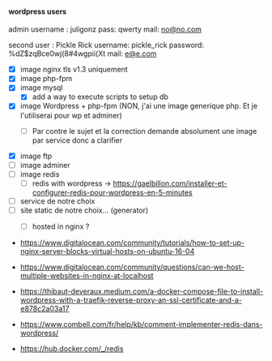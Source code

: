 #### wordpress users

admin username : juligonz
pass: qwerty
mail: no@no.com

second user : Pickle Rick
username: pickle_rick
password: %dZ$zqBce0wj(8#4wgpii(Xt
mail: e@e.com

- [x] image nginx tls v1.3 uniquement
- [x] image php-fpm
- [x] image mysql
	- [x] add a way to execute scripts to setup db

- [x] image Wordpress + php-fpm (NON, j'ai une image generique php. Et je l'utiliserai pour wp et adminer)
	- [ ] Par contre le sujet et la correction demande absolument une image par service donc a clarifier


- [x] image ftp
- [ ] image adminer
- [ ] image redis
	- [ ] redis with wordpress -> https://gaelbillon.com/installer-et-configurer-redis-pour-wordpress-en-5-minutes 
- [ ] service de notre choix
- [ ] site static de notre choix... (generator)
	- [ ] hosted in nginx ?



- https://www.digitalocean.com/community/tutorials/how-to-set-up-nginx-server-blocks-virtual-hosts-on-ubuntu-16-04
- https://www.digitalocean.com/community/questions/can-we-host-multiple-websites-in-nginx-at-localhost


- https://thibaut-deveraux.medium.com/a-docker-compose-file-to-install-wordpress-with-a-traefik-reverse-proxy-an-ssl-certificate-and-a-e878c2a03a17
- https://www.combell.com/fr/help/kb/comment-implementer-redis-dans-wordpress/

- https://hub.docker.com/_/redis